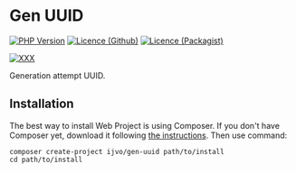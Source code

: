 # Gen UUID

[![PHP Version](https://img.shields.io/packagist/php-v/ijvo/gen-uuid?style=flat-square)](https://packagist.org/packages/ijvo/gen-uuid)
[![Licence (Github)](https://img.shields.io/github/license/IJVo/gen-uuid?style=flat-square)](https://packagist.org/packages/ijvo/gen-uuid)
[![Licence (Packagist)](URL)](https://packagist.org/packages/ijvo/gen-uuid)

[![XXX     ](URL    )](https://packagist.org/packages/ijvo/gen-uuid)




Generation attempt UUID.

Installation
------------

The best way to install Web Project is using Composer. If you don't have Composer yet,
download it following [the instructions](https://doc.nette.org/composer). Then use command:

	composer create-project ijvo/gen-uuid path/to/install
	cd path/to/install

